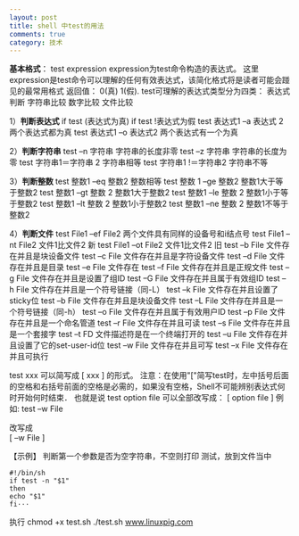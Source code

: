 ```yaml
---
layout: post
title: shell 中test的用法
comments: true
category: 技术
---
```



**基本格式**：
test expression
expression为test命令构造的表达式。
这里expression是test命令可以理解的任何有效表达式，该简化格式将是读者可能会踫见的最常用格式
返回值：
0(真) 
1(假).
test可理解的表达式类型分为四类：
    表达式判断
    字符串比较
    数字比较
    文件比较
    
1）**判断表达式**
if test  (表达式为真)
if test !表达式为假
test 表达式1 –a 表达式 2                两个表达式都为真
test 表达式1 –o 表达式2                 两个表达式有一个为真
 
2）**判断字符串**
test –n 字符串                          字符串的长度非零
test –z 字符串                           字符串的长度为零
test 字符串1＝字符串 2          字符串相等
test 字符串1 !＝字符串2         字符串不等
 
3）**判断整数**
test 整数1 –eq 整数2                       整数相等
test 整数 1 –ge 整数2                      整数1大于等于整数2
test 整数1 –gt 整数 2                       整数1大于整数2
test 整数1 –le 整数 2                       整数1小于等于整数2
test 整数1 –lt 整数 2                         整数1小于整数2
test 整数1 –ne 整数 2                      整数1不等于整数2
 
4）**判断文件**
test  File1 –ef  File2                            两个文件具有同样的设备号和i结点号
test  File1 –nt  File2                            文件1比文件2 新
test  File1 –ot  File2                            文件1比文件2 旧
test –b File            文件存在并且是块设备文件
test –c File            文件存在并且是字符设备文件
test –d File            文件存在并且是目录
test –e File            文件存在
test –f File            文件存在并且是正规文件
test –g File            文件存在并且是设置了组ID
test –G File            文件存在并且属于有效组ID
test –h File            文件存在并且是一个符号链接（同-L）
test –k File             文件存在并且设置了sticky位
test –b File            文件存在并且是块设备文件
test –L File            文件存在并且是一个符号链接（同-h）
test –o File            文件存在并且属于有效用户ID
test –p File            文件存在并且是一个命名管道
test –r File            文件存在并且可读
test –s File            文件存在并且是一个套接字
test –t FD                文件描述符是在一个终端打开的
test –u File            文件存在并且设置了它的set-user-id位
test –w File            文件存在并且可写
test –x File            文件存在并且可执行

test xxx 可以简写成 [  xxx  ] 的形式。
注意：在使用"["简写test时，左中括号后面的空格和右括号前面的空格是必需的，如果没有空格，Shell不可能辨别表达式何时开始何时结束．
也就是说
    test option file
可以全部改写成：
    [ option file ]
例如:
 test –w File
 
改写成    
[ –w File ]    

【示例】
判断第一个参数是否为空字符串，不空则打印
测试，放到文件当中

	#!/bin/sh
	if test -n "$1"
	then
	echo "$1"
	fi···
执行
chmod +x test.sh
./test.sh www.linuxpig.com
